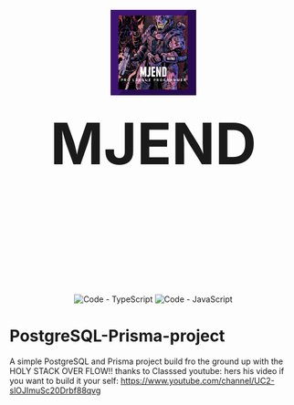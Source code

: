 <h2 style="font-size:100px;" align="center">
  <img src="https://raw.githubusercontent.com/MJEND7/MJEND7/main/MJEND.png" height="150vh"></img>
  <br/>
  MJEND
  <br/>
  <br/>
 </h2>
<p align="center">
  <img title="Code - TypeScript" alt="Code - TypeScript" src="https://img.shields.io/badge/Code-TypeScript-informational?style=flat&logo=TypeScript&logoColor=white&color=3178C6"/>
    <img title="Code - JavaScript" alt="Code - JavaScript" src="https://img.shields.io/badge/Code-JavaScript-informational?style=flat&logo=JavaScript&logoColor=white&color=F7DF1E"/>



# PostgreSQL-Prisma-project
A simple PostgreSQL and Prisma project build fro the ground up with the HOLY STACK OVER FLOW!!
thanks to Classsed youtube: hers his video if you want to build it your self: https://www.youtube.com/channel/UC2-slOJImuSc20Drbf88qvg
